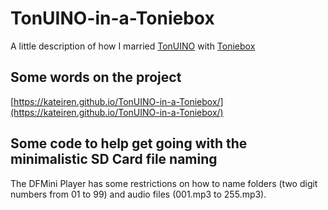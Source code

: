 # TonUINO-in-a-Toniebox
A little description of how I married [TonUINO](https://www.tonuino.de/) with [Toniebox](https://tonies.de/toniebox/)

## Some words on the project
[https://kateiren.github.io/TonUINO-in-a-Toniebox/](https://kateiren.github.io/TonUINO-in-a-Toniebox/)


## Some code to help get going with the minimalistic SD Card file naming

The DFMini Player has some restrictions on how to name folders (two digit numbers from 01 to 99) and audio files (001.mp3 to 255.mp3).
